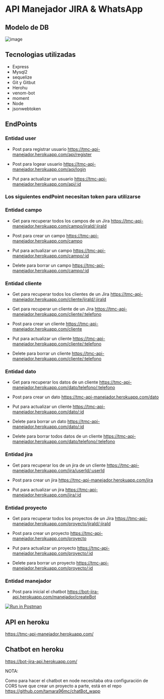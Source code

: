 # API Manejador JIRA & WhatsApp


## Modelo de DB

![image](https://user-images.githubusercontent.com/60045207/149395716-7642db1c-7800-4465-a209-9d819aad1818.png)

## Tecnologias utilizadas
- Express
- Mysql2
- sequelize
- Git y Gitbut
- Herohu
- venom-bot
- moment 
- Node
- jsonwebtoken

## EndPoints

### Entidad user

- Post para registrar usuario
https://tmc-api-manejador.herokuapp.com/api/register

- Post para logear usuario
https://tmc-api-manejador.herokuapp.com/aoi/login

- Put para actualizar un usuario
https://tmc-api-manejador.herokuapp.com/api/:id

### Los siguientes endPoint necesitan token para utilizarse

### Entidad campo

- Get para recuperar todos los campos de un Jira 
https://tmc-api-manejador.herokuapp.com/campo/jiraId/:jiraId 

- Post para crear un campo 
https://tmc-api-manejador.herokuapp.com/campo

- Put para actualizar un campo
https://tmc-api-manejador.herokuapp.com/campo/:id

- Delete para borrar un campo
https://tmc-api-manejador.herokuapp.com/campo/:id


### Entidad cliente

- Get para recuperar todos los clientes de un Jira 
https://tmc-api-manejador.herokuapp.com/cliente/jiraId/:jiraId 

- Get para recuperar un cliente de un Jira 
https://tmc-api-manejador.herokuapp.com/cliente/:telefono

- Post para crear un cliente
https://tmc-api-manejador.herokuapp.com/cliente

- Put para actualizar un cliente
https://tmc-api-manejador.herokuapp.com/cliente/:telefono

- Delete para borrar un cliente
https://tmc-api-manejador.herokuapp.com/cliente/:telefono


### Entidad dato

- Get para recuperar los datos de un cliente
https://tmc-api-manejador.herokuapp.com/dato/telefono/:telefono

- Post para crear un dato
https://tmc-api-manejador.herokuapp.com/dato

- Put para actualizar un cliente
https://tmc-api-manejador.herokuapp.com/dato/:id

- Delete para borrar un dato
https://tmc-api-manejador.herokuapp.com/dato/:id

- Delete para borrar todos datos de un cliente
https://tmc-api-manejador.herokuapp.com/dato/telefono/:telefono


### Entidad jira

- Get para recuperar los de un jira de un cliente
https://tmc-api-manejador.herokuapp.com/jira/userId/:userId

- Post para crear un jira
https://tmc-api-manejador.herokuapp.com/jira

- Put para actualizar un jira
https://tmc-api-manejador.herokuapp.com/jira/:id


### Entidad proyecto

- Get para recuperar todos los proyectos de un Jira 
https://tmc-api-manejador.herokuapp.com/proyecto/jiraId/:jiraId 

- Post para crear un proyecto
https://tmc-api-manejador.herokuapp.com/proyecto

- Put para actualizar un proyecto
https://tmc-api-manejador.herokuapp.com/proyecto/:id

- Delete para borrar un proyecto
https://tmc-api-manejador.herokuapp.com/proyecto/:id

### Entidad manejador

- Post para inicial el chatbot
https://bot-jira-api.herokuapp.com/manejador/createBot

[![Run in Postman](https://run.pstmn.io/button.svg)](https://app.getpostman.com/run-collection/17842893-7bd6dc85-7459-4684-b482-ebfee488949f?action=collection%2Ffork&collection-url=entityId%3D17842893-7bd6dc85-7459-4684-b482-ebfee488949f%26entityType%3Dcollection%26workspaceId%3D97831de1-c46c-46d9-963c-c088a842e762)

## API en heroku

https://tmc-api-manejador.herokuapp.com/

## Chatbot en heroku

https://bot-jira-api.herokuapp.com/


NOTA:

Como para hacer el chatbot en node necesitaba otra configuración de CORS tuve que crear un proyecto a parte, está en el repo https://github.com/tamara96mc/chatBot_wapp
